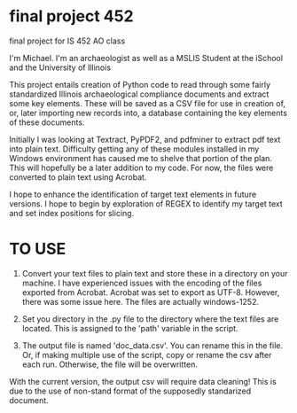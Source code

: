# final project 452
final project for IS 452 AO class

I'm Michael. I'm an archaeologist as well as a MSLIS Student at the iSchool and the University of Illinois


This project entails creation of Python code to read through some fairly standardized Illinois archaeological compliance documents and extract some key elements. These will be saved as a CSV file for use in creation of, or, later importing new records into, a database containing the key elements of these documents.

Initially I was looking at Textract, PyPDF2, and pdfminer to extract pdf text into plain text. Difficulty getting any of these modules installed in my Windows environment has caused me to shelve that portion of the plan. This will hopefully be a later addition to my code. For now, the files were converted to plain text using Acrobat.

I hope to enhance the identification of target text elements in future versions. I hope to begin by exploration of REGEX to identify my target text and set index positions for slicing.

# TO USE
1) Convert your text files to plain text and store these in a directory on your machine.
     I have experienced issues with the encoding of the files exported from Acrobat. Acrobat was set to export as UTF-8. However, there was      some issue here. The files are actually windows-1252. 
     
2) Set you directory in the .py file to the directory where the text files are located. This is assigned to the 'path' variable in the script.

3) The output file is named 'doc_data.csv'. You can rename this in the file. Or, if making multiple use of the script, copy or rename the csv after each run. Otherwise, the file will be overwritten.

With the current version, the output csv will require data cleaning! This is due to the use of non-stand format of the supposedly standarized document. 
